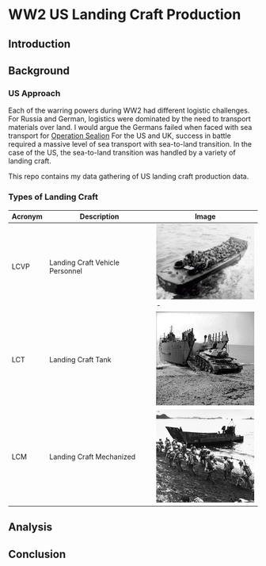 # WW2 US Landing Craft Production

## Introduction


## Background

### US Approach

Each of the warring powers during WW2 had different logistic challenges. For Russia and German, logistics were dominated by the need to transport materials over land. I would argue the Germans failed when faced with sea transport for [Operation Sealion](https://en.wikipedia.org/wiki/Operation_Sea_Lion) For the US and UK, success in battle required a massive level of sea transport with sea-to-land transition. In the case of the US, the sea-to-land transition was handled by a variety of landing craft. 

This repo contains my data gathering of US landing craft production data.

### Types of Landing Craft

| Acronym | Description | Image |
| --- | --- | --- |
| LCVP | Landing Craft Vehicle Personnel | <img src=".\Images\Darke_APA-159_-_LCVP_18.jpg" alt="LCVP" width="200"/>- |
| LCT | Landing Craft Tank | <img src =".\Images\350px-IWM-H-19057-Crusader-landing-19420426.jpg" alt="LCT" width="200"/>|
| LCM | Landing Craft Mechanized | <img src = ".\Images\754px-Troops_marching_up_beach_during_loading_for_Kiska_operation,_13_August_1943_(80-G-475421).jpg" alt="LCM" width="200">|

## Analysis


## Conclusion